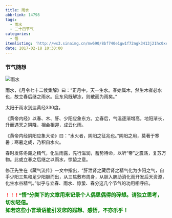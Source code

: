 ```yaml
---
title: 雨水
abbrlink: 14798
tags:
  - 雨水
  - 二十四节气
categories:
  - 悟
itemlistimg: 'http://wx3.sinaimg.cn/mw690/8bf740e1gw1f72ngk3413j21hc0xcnbu.jpg'
date: 2017-02-18 10:30:00
---
```

### 节气随想

![雨水](http://wx3.sinaimg.cn/mw690/8bf740e1gw1f72ngk3413j21hc0xcnbu.jpg)

雨水，《月令七十二候集解》曰：“正月中，天一生水。春始属木，然生木者必水也，故立春后继之雨水。且东风既解冻，则散而为雨矣。”  
  
太阳于雨水到达黄经330度。  

《黄帝内经》以春、木、肝、少阳应象东方。立春后，气温逐渐增高，地阳渐长，升而遇天之阴降，相会相迎，成云化雨。  

《黄帝内经阴阳应象大论》曰：“水火者，阴阳之征兆也。”阴阳之用，莫著于寒暑；寒暑之成，乃积自水火。  

春时发陈冬藏之精气，化生雨露，先行滋润，蓄势待命，以听“帝”之震荡，复苏万物。此或立春之后继之以雨水，惊蛰之意。  
  
修正先生在《藏气流传》一文中指出，“肝泄肾之藏后肾之精气化为少阳之气，自手少阳三焦和足少阳胆而出，从三焦敷布周身，从胆入脾助消化而开发后天资源，化生水谷精气。”似乎与立春、雨水、惊蛰、春分这几个节气的功用相呼应。  


**<font color=red>！！！</font><font color=green face=微软雅黑 size=3>“悟”分类下的文章用来记录个人偶思偶得的碎想。请独立思考，切勿轻信。  
如若这些小言琐语能引发您的遐想、感悟，不亦乐乎！</font>**
